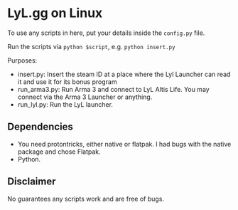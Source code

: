 # LyL.gg on Linux

To use any scripts in here, put your details inside the `config.py` file.

Run the scripts via
`python $script`,
e.g. `python insert.py`

Purposes:
- insert.py: Insert the steam ID at a place where the Lyl Launcher can read it and use it for its bonus program
- run_arma3.py: Run Arma 3 and connect to LyL Altis Life. You may connect via the Arma 3 Launcher or anything.
- run_lyl.py: Run the LyL launcher.

## Dependencies

- You need protontricks, either native or flatpak. I had bugs with the native package and chose Flatpak.
- Python.

## Disclaimer

No guarantees any scripts work and are free of bugs.